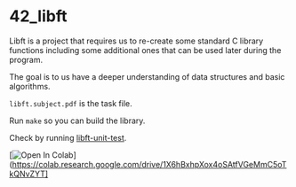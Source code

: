 # 42_libft

Libft is a project that requires us to re-create some standard C library functions including some additional ones that can be used later during the program.

The goal is to us have a deeper understanding of data structures and basic algorithms.

`libft.subject.pdf` is the task file.

Run `make` so you can build the library.

Check by running [libft-unit-test](https://github.com/alelievr/libft-unit-test).

[![Open In Colab](https://colab.research.google.com/assets/colab-badge.svg)](https://colab.research.google.com/drive/1X6hBxhpXox4oSAtfVGeMmC5oTkQNvZYT]

